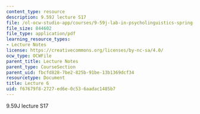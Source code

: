 ```yaml
---
content_type: resource
description: 9.59J lecture S17
file: /ol-ocw-studio-app/courses/9-59j-lab-in-psycholinguistics-spring-2017/f67679f82727ed6e0c536aadac1485b7_MIT9_59jS17_lec6.pdf
file_size: 844602
file_type: application/pdf
learning_resource_types:
- Lecture Notes
license: https://creativecommons.org/licenses/by-nc-sa/4.0/
ocw_type: OCWFile
parent_title: Lecture Notes
parent_type: CourseSection
parent_uid: fbcfd828-7be2-825b-91be-13b1369dcf34
resourcetype: Document
title: Lecture 6
uid: f67679f8-2727-ed6e-0c53-6aadac1485b7
---
```

9.59J lecture S17